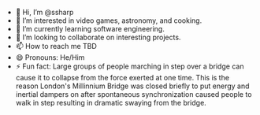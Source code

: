 - 👋 Hi, I’m @ssharp
- 👀 I’m interested in video games, astronomy, and cooking.
- 🌱 I’m currently learning software engineering.
- 💞️ I’m looking to collaborate on interesting projects.
- 📫 How to reach me TBD
- 😄 Pronouns: He/Him
- ⚡ Fun fact: Large groups of people marching in step over a bridge can cause it to collapse from the force exerted at one time.
                This is the reason London's Millinnium Bridge was closed briefly to put energy and inertial dampers on after
                spontaneous synchronization caused people to walk in step resulting in dramatic swaying from the bridge.

<!---
ssharp/ssharp is a ✨ special ✨ repository because its `README.md` (this file) appears on your GitHub profile.
You can click the Preview link to take a look at your changes.
--->

